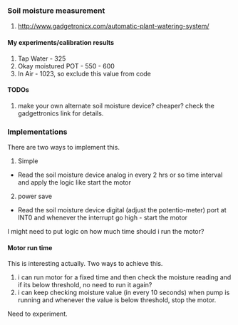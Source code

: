 ### Soil moisture measurement

1. http://www.gadgetronicx.com/automatic-plant-watering-system/


#### My experiments/calibration results

1. Tap Water - 325
2. Okay moistured POT - 550 - 600
3. In Air - 1023, so exclude this value from code

#### TODOs

1. make your own alternate soil moisture device? cheaper? check the gadgettronics link for details.


### Implementations

There are two ways to implement this.

1. Simple
  * Read the soil moisture device analog in every 2 hrs or so time interval and apply the logic like start the motor
2. power save
  * Read the soil moisture device digital (adjust the potentio-meter) port at INT0 and whenever the interrupt go high - start the motor

  I might need to put logic on how much time should i run the motor?

#### Motor run time

This is interesting actually. Two ways to achieve this.

1. i can run motor for a fixed time and then check the moisture reading and if its below threshold, no need to run it again?
2. i can keep checking moisture value (in every 10 seconds) when pump is running and whenever the value
is below threshold, stop the motor.

Need to experiment.


